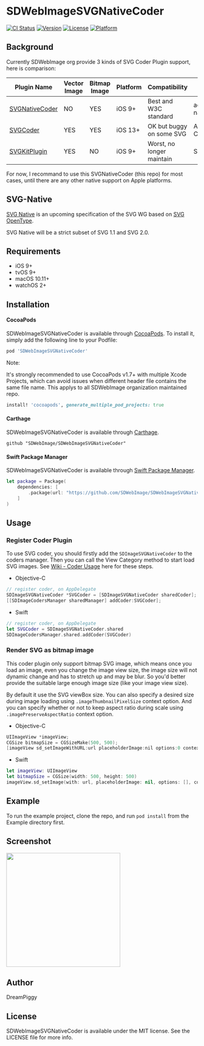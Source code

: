 # SDWebImageSVGNativeCoder

[![CI Status](https://img.shields.io/travis/dreampiggy/SDWebImageSVGNativeCoder.svg?style=flat)](https://travis-ci.org/dreampiggy/SDWebImageSVGNativeCoder)
[![Version](https://img.shields.io/cocoapods/v/SDWebImageSVGNativeCoder.svg?style=flat)](https://cocoapods.org/pods/SDWebImageSVGNativeCoder)
[![License](https://img.shields.io/cocoapods/l/SDWebImageSVGNativeCoder.svg?style=flat)](https://cocoapods.org/pods/SDWebImageSVGNativeCoder)
[![Platform](https://img.shields.io/cocoapods/p/SDWebImageSVGNativeCoder.svg?style=flat)](https://cocoapods.org/pods/SDWebImageSVGNativeCoder)

## Background

Currently SDWebImage org provide 3 kinds of SVG Coder Plugin support, here is comparison:

| Plugin Name| Vector Image | Bitmap Image | Platform | Compatibility | Dependency |
|---|---|---|---|---|---|
| [SVGNativeCoder](https://github.com/SDWebImage/SDWebImageSVGNativeCoder) | NO | YES | iOS 9+ | Best and W3C standard | adobe/svg-native-viewer |
| [SVGCoder](https://github.com/SDWebImage/SDWebImageSVGCoder) | YES | YES | iOS 13+ | OK but buggy on some SVG | Apple CoreSVG(Private) |
| [SVGKitPlugin](https://github.com/SDWebImage/SDWebImageSVGKitPlugin) | YES | NO | iOS 9+ | Worst, no longer maintain | SVGKit/SVGKit                   

For now, I recommand to use this SVGNativeCoder (this repo) for most cases, until there are any other native support on Apple platforms.

## SVG-Native

[SVG Native](https://svgwg.org/specs/svg-native/) is an upcoming specification of the SVG WG based on [SVG OpenType](https://docs.microsoft.com/en-us/typography/opentype/spec/svg).

SVG Native will be a strict subset of SVG 1.1 and SVG 2.0.

## Requirements

+ iOS 9+
+ tvOS 9+
+ macOS 10.11+
+ watchOS 2+

## Installation

#### CocoaPods

SDWebImageSVGNativeCoder is available through [CocoaPods](https://cocoapods.org). To install
it, simply add the following line to your Podfile:

```ruby
pod 'SDWebImageSVGNativeCoder'
```

Note:

It's strongly recommended to use CocoaPods v1.7+ with multiple Xcode Projects, which can avoid issues when different header file contains the same file name. This applys to all SDWebImage organization maintained repo.

```ruby
install! 'cocoapods', generate_multiple_pod_projects: true
```

#### Carthage

SDWebImageSVGNativeCoder is available through [Carthage](https://github.com/Carthage/Carthage).

```
github "SDWebImage/SDWebImageSVGNativeCoder"
```

#### Swift Package Manager

SDWebImageSVGNativeCoder is available through [Swift Package Manager](https://swift.org/package-manager).

```swift
let package = Package(
    dependencies: [
        .package(url: "https://github.com/SDWebImage/SDWebImageSVGNativeCoder.git", from: "1.4")
    ]
)
```

## Usage

### Register Coder Plugin

To use SVG coder, you should firstly add the `SDImageSVGNativeCoder` to the coders manager. Then you can call the View Category method to start load SVG images. See [Wiki - Coder Usage](https://github.com/SDWebImage/SDWebImage/wiki/Advanced-Usage#coder-usage) here for these steps.

+ Objective-C

```objectivec
// register coder, on AppDelegate
SDImageSVGNativeCoder *SVGCoder = [SDImageSVGNativeCoder sharedCoder];
[[SDImageCodersManager sharedManager] addCoder:SVGCoder];
```

+ Swift

```swift
// register coder, on AppDelegate
let SVGCoder = SDImageSVGNativeCoder.shared
SDImageCodersManager.shared.addCoder(SVGCoder)
```


### Render SVG as bitmap image

This coder plugin only support bitmap SVG image, which means once you load an image, even you change the image view size, the image size will not dynamic change and has to stretch up and may be blur. So you'd better provide the suitable large enough image size (like your image view size).

By default it use the SVG viewBox size. You can also specify a desired size during image loading using `.imageThumbnailPixelSize` context option. And you can specify whether or not to keep aspect ratio during scale using `.imagePreserveAspectRatio` context option.

+ Objective-C

```objectivec
UIImageView *imageView;
CGSize bitmapSize = CGSizeMake(500, 500);
[imageView sd_setImageWithURL:url placeholderImage:nil options:0 context:@{SDWebImageContextThumbnailPixelSize: @(bitmapSize)];
```

+ Swift

```swift
let imageView: UIImageView
let bitmapSize = CGSize(width: 500, height: 500)
imageView.sd_setImage(with: url, placeholderImage: nil, options: [], context: [.imageThumbnailPixelSize : bitmapSize])
```

## Example

To run the example project, clone the repo, and run `pod install` from the Example directory first.

## Screenshot

<img src="https://raw.githubusercontent.com/SDWebImage/SDWebImageSVGNativeCoder/main/Example/Screenshot/SVGDemo.png" width="300" />

## Author

DreamPiggy

## License

SDWebImageSVGNativeCoder is available under the MIT license. See the LICENSE file for more info.